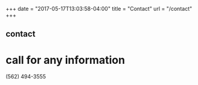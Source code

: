 +++
date = "2017-05-17T13:03:58-04:00"
title = "Contact"
url = "/contact"
+++

## contact

# call for any information

(562) 494-3555
